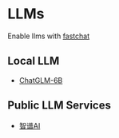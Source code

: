 # LLMs

Enable llms with [fastchat](https://github.com/lm-sys/FastChat)

## Local LLM

- [ChatGLM-6B](https://github.com/THUDM/ChatGLM-6B)

## Public LLM Services

- [智谱AI](https://open.bigmodel.cn/overview)
